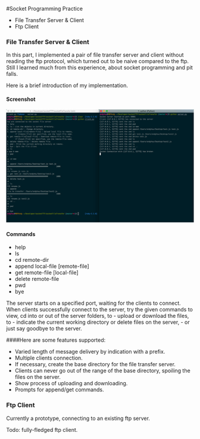 #Socket Programming Practice

- File Transfer Server & Client 
- Ftp Client

### File Transfer Server & Client

In this part, I implemented a pair of file transfer server and client without reading the ftp protocol, which turned out to be naive compared to the ftp. Still I learned much from this experience, about socket programming and pit falls.

Here is a brief introduction of my implementation.

#### Screenshot
![screentshot](./screenshot.png)

#### Commands
- help
- ls
- cd remote-dir
- append local-file [remote-file]
- get remote-file [local-file]
- delete remote-file
- pwd
- bye

The server starts on a specified port, waiting for the clients to connect.
When clients successfully connect to the server, try the given commands to view, cd into or out of the server folders, to - upload or download the files, to - indicate the current working directory or delete files on the server, - or just say goodbye to the server.

####Here are some features supported:
- Varied length of message delivery by indication with a prefix.
- Multiple clients connection.
- If necessary, create the base directory for the file transfer server.
- Clients can never go out of the range of the base directory, spoiling the files on the server.
- Show process of uploading and downloading.
- Prompts for append/get commands.

### Ftp Client
Currently a prototype, connecting to an existing ftp server.

Todo: fully-fledged ftp client.